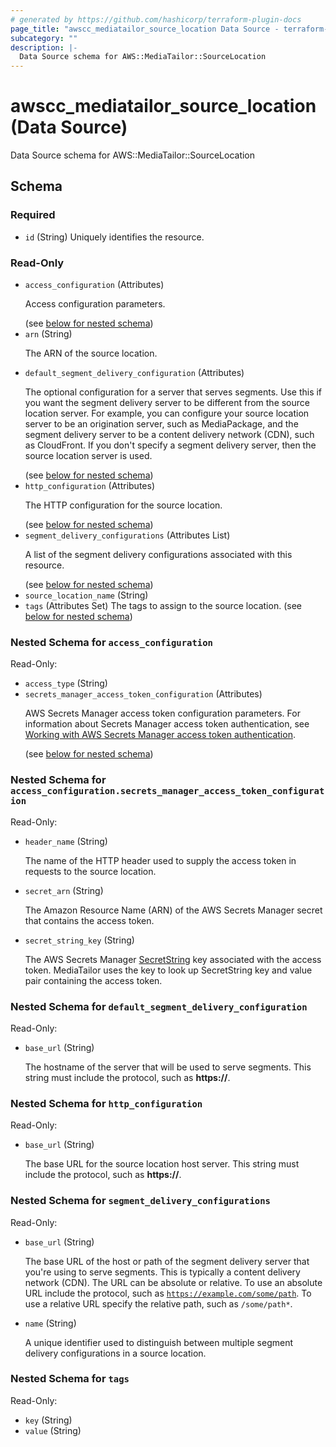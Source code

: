 ```yaml
---
# generated by https://github.com/hashicorp/terraform-plugin-docs
page_title: "awscc_mediatailor_source_location Data Source - terraform-provider-awscc"
subcategory: ""
description: |-
  Data Source schema for AWS::MediaTailor::SourceLocation
---
```


# awscc_mediatailor_source_location (Data Source)

Data Source schema for AWS::MediaTailor::SourceLocation



<!-- schema generated by tfplugindocs -->
## Schema

### Required

- `id` (String) Uniquely identifies the resource.

### Read-Only

- `access_configuration` (Attributes) <p>Access configuration parameters.</p> (see [below for nested schema](#nestedatt--access_configuration))
- `arn` (String) <p>The ARN of the source location.</p>
- `default_segment_delivery_configuration` (Attributes) <p>The optional configuration for a server that serves segments. Use this if you want the segment delivery server to be different from the source location server. For example, you can configure your source location server to be an origination server, such as MediaPackage, and the segment delivery server to be a content delivery network (CDN), such as CloudFront. If you don't specify a segment delivery server, then the source location server is used.</p> (see [below for nested schema](#nestedatt--default_segment_delivery_configuration))
- `http_configuration` (Attributes) <p>The HTTP configuration for the source location.</p> (see [below for nested schema](#nestedatt--http_configuration))
- `segment_delivery_configurations` (Attributes List) <p>A list of the segment delivery configurations associated with this resource.</p> (see [below for nested schema](#nestedatt--segment_delivery_configurations))
- `source_location_name` (String)
- `tags` (Attributes Set) The tags to assign to the source location. (see [below for nested schema](#nestedatt--tags))

<a id="nestedatt--access_configuration"></a>
### Nested Schema for `access_configuration`

Read-Only:

- `access_type` (String)
- `secrets_manager_access_token_configuration` (Attributes) <p>AWS Secrets Manager access token configuration parameters. For information about Secrets Manager access token authentication, see <a href="https://docs.aws.amazon.com/mediatailor/latest/ug/channel-assembly-access-configuration-access-token.html">Working with AWS Secrets Manager access token authentication</a>.</p> (see [below for nested schema](#nestedatt--access_configuration--secrets_manager_access_token_configuration))

<a id="nestedatt--access_configuration--secrets_manager_access_token_configuration"></a>
### Nested Schema for `access_configuration.secrets_manager_access_token_configuration`

Read-Only:

- `header_name` (String) <p>The name of the HTTP header used to supply the access token in requests to the source location.</p>
- `secret_arn` (String) <p>The Amazon Resource Name (ARN) of the AWS Secrets Manager secret that contains the access token.</p>
- `secret_string_key` (String) <p>The AWS Secrets Manager <a href="https://docs.aws.amazon.com/secretsmanager/latest/apireference/API_CreateSecret.html#SecretsManager-CreateSecret-request-SecretString.html">SecretString</a> key associated with the access token. MediaTailor uses the key to look up SecretString key and value pair containing the access token.</p>



<a id="nestedatt--default_segment_delivery_configuration"></a>
### Nested Schema for `default_segment_delivery_configuration`

Read-Only:

- `base_url` (String) <p>The hostname of the server that will be used to serve segments. This string must include the protocol, such as <b>https://</b>.</p>


<a id="nestedatt--http_configuration"></a>
### Nested Schema for `http_configuration`

Read-Only:

- `base_url` (String) <p>The base URL for the source location host server. This string must include the protocol, such as <b>https://</b>.</p>


<a id="nestedatt--segment_delivery_configurations"></a>
### Nested Schema for `segment_delivery_configurations`

Read-Only:

- `base_url` (String) <p>The base URL of the host or path of the segment delivery server that you're using to serve segments. This is typically a content delivery network (CDN). The URL can be absolute or relative. To use an absolute URL include the protocol, such as <code>https://example.com/some/path</code>. To use a relative URL specify the relative path, such as <code>/some/path*</code>.</p>
- `name` (String) <p>A unique identifier used to distinguish between multiple segment delivery configurations in a source location.</p>


<a id="nestedatt--tags"></a>
### Nested Schema for `tags`

Read-Only:

- `key` (String)
- `value` (String)
